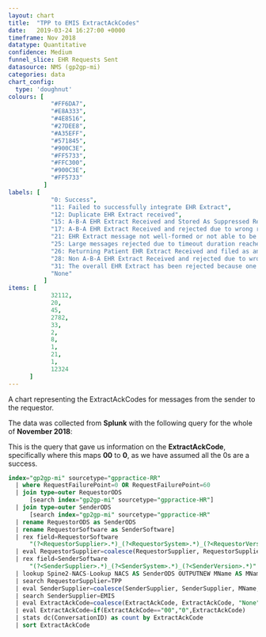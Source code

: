 ```yaml
---
layout: chart
title:  "TPP to EMIS ExtractAckCodes"
date:   2019-03-24 16:27:00 +0000
timeframe: Nov 2018
datatype: Quantitative
confidence: Medium
funnel_slice: EHR Requests Sent
datasource: NMS (gp2gp-mi)
categories: data
chart_config: 
  type: 'doughnut'
colours: [
            "#FF6DA7",
            "#E8A333",
            "#4E8516",
            "#27DEE8",
            "#A35EFF",
            "#571845",
            "#900C3E",
            "#FF5733",
            "#FFC300",
            "#900C3E",
            "#FF5733"
          ]
labels: [
            "0: Success",
            "11: Failed to successfully integrate EHR Extract",
            "12: Duplicate EHR Extract received",
            "15: A-B-A EHR Extract Received and Stored As Suppressed Record",
            "17: A-B-A EHR Extract Received and rejected due to wrong record or wrong patient",
            "21: EHR Extract message not well-formed or not able to be processed",
            "25: Large messages rejected due to timeout duration reached of overall transfer",
            "26: Returning Patient EHR Extract Received and filed as an attachment",
            "28: Non A-B-A EHR Extract Received and rejected due to wrong record or wrong patient",
            "31: The overall EHR Extract has been rejected because one or more attachments via Large Messages were not received",
            "None"
          ]
items: [
            32112,
            20,
            45,
            2782,
            33,
            2,
            8,
            1,
            21,
            1,
            12324
      ]
---
```

A chart representing the ExtractAckCodes for messages from the sender to the requestor.

The data was collected from **Splunk** with the following query for the whole of **November 2018**:

This is the query that gave us information on the **ExtractAckCode**, specifically where this maps **00** to **0**, as we have assumed all the 0s are a success.
```sql
index="gp2gp-mi" sourcetype="gppractice-RR"     
  | where RequestFailurePoint=0 OR RequestFailurePoint=60      
  | join type=outer RequestorODS
      [search index="gp2gp-mi" sourcetype="gppractice-HR"]      
  | join type=outer SenderODS          
      [search index="gp2gp-mi" sourcetype="gppractice-HR"            
  | rename RequestorODS as SenderODS            
  | rename RequestorSoftware as SenderSoftware]     
  | rex field=RequestorSoftware        
      "(?<RequestorSupplier>.*)_(?<RequestorSystem>.*)_(?<RequestorVersion>.*)"     
  | eval RequestorSupplier=coalesce(RequestorSupplier, RequestorSupplier, "Unknown")     
  | rex field=SenderSoftware        
      "(?<SenderSupplier>.*)_(?<SenderSystem>.*)_(?<SenderVersion>.*)"     
  | lookup Spine2-NACS-Lookup NACS AS SenderODS OUTPUTNEW MName AS MName     
  | search RequestorSupplier=TPP 
  | eval SenderSupplier=coalesce(SenderSupplier, SenderSupplier, MName, MName, "Unknown")     
  | search SenderSupplier=EMIS 
  | eval ExtractAckCode=coalesce(ExtractAckCode, ExtractAckCode, "None")
  | eval ExtractAckCode=if(ExtractAckCode=="00","0",ExtractAckCode)
  | stats dc(ConversationID) as count by ExtractAckCode 
  | sort ExtractAckCode
```
